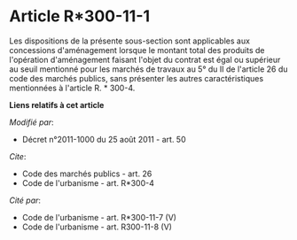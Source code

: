 # Article R*300-11-1

Les dispositions de la présente sous-section sont applicables aux concessions d'aménagement lorsque le montant total des
produits de l'opération d'aménagement faisant l'objet du contrat est égal ou supérieur au seuil mentionné pour les marchés de
travaux au 5° du II de l'article 26 du code des marchés publics, sans présenter les autres caractéristiques mentionnées à
l'article R. * 300-4.

**Liens relatifs à cet article**

_Modifié par_:

  - Décret n°2011-1000 du 25 août 2011 - art. 50

_Cite_:

  - Code des marchés publics - art. 26
  - Code de l'urbanisme - art. R*300-4

_Cité par_:

  - Code de l'urbanisme - art. R*300-11-7 (V)
  - Code de l'urbanisme - art. R300-11-8 (V)
